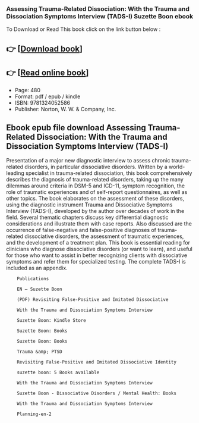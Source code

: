 ### Assessing Trauma-Related Dissociation: With the Trauma and Dissociation Symptoms Interview (TADS-I) Suzette Boon ebook

To Download or Read This book click on the link button below :

## 👉  [**[Download book](http://ebooksharez.info/download.php?group=book&from=github.com&id=681320&lnk=1064 "Download book")**]

## 👉  [**[Read online book](http://ebooksharez.info/download.php?group=book&from=github.com&id=681320&lnk=1064 "Read online book")**]


* Page: 480
* Format: pdf / epub / kindle
* ISBN: 9781324052586
* Publisher: Norton, W. W. &amp; Company, Inc.



## Ebook epub file download Assessing Trauma-Related Dissociation: With the Trauma and Dissociation Symptoms Interview (TADS-I)



Presentation of a major new diagnostic interview to assess chronic trauma-related disorders, in particular dissociative disorders. Written by a world-leading specialist in trauma-related dissociation, this book comprehensively describes the diagnosis of trauma-related disorders, taking up the many dilemmas around criteria in DSM-5 and ICD-11, symptom recognition, the role of traumatic experiences and of self-report questionnaires, as well as other topics. The book elaborates on the assessment of these disorders, using the diagnostic instrument Trauma and Dissociative Symptoms Interview (TADS-I), developed by the author over decades of work in the field. Several thematic chapters discuss key differential diagnostic considerations and illustrate them with case reports. Also discussed are the occurrence of false-negative and false-positive diagnoses of trauma-related dissociative disorders, the assessment of traumatic experiences, and the development of a treatment plan. This book is essential reading for clinicians who diagnose dissociative disorders (or want to learn), and useful for those who want to assist in better recognizing clients with dissociative symptoms and refer them for specialized testing. The complete TADS-I is included as an appendix.


        Publications
        
        EN – Suzette Boon
        
        (PDF) Revisiting False-Positive and Imitated Dissociative
        
        With the Trauma and Dissociation Symptoms Interview
        
        Suzette Boon: Kindle Store
        
        Suzette Boon: Books
        
        Suzette Boon: Books
        
        Trauma &amp; PTSD
        
        Revisiting False-Positive and Imitated Dissociative Identity
        
        suzette boon: 5 Books available
        
        With the Trauma and Dissociation Symptoms Interview
        
        Suzette Boon - Dissociative Disorders / Mental Health: Books
        
        With the Trauma and Dissociation Symptoms Interview
        
        Planning-en-2
        
    




